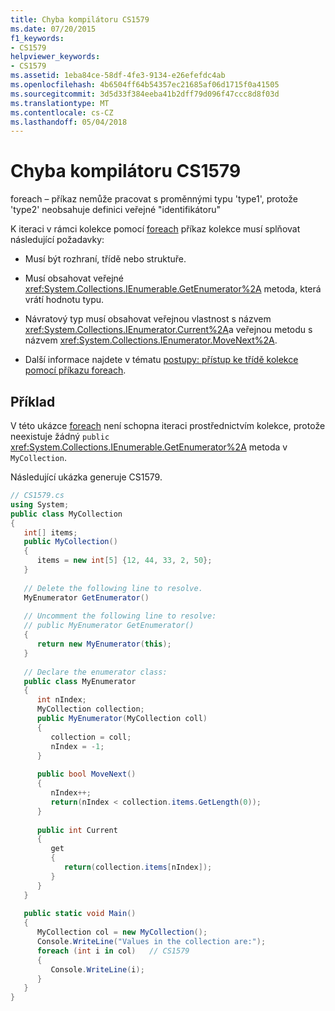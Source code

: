 ```yaml
---
title: Chyba kompilátoru CS1579
ms.date: 07/20/2015
f1_keywords:
- CS1579
helpviewer_keywords:
- CS1579
ms.assetid: 1eba84ce-58df-4fe3-9134-e26efefdc4ab
ms.openlocfilehash: 4b6504ff64b54357ec21685af06d1715f0a41505
ms.sourcegitcommit: 3d5d33f384eeba41b2dff79d096f47ccc8d8f03d
ms.translationtype: MT
ms.contentlocale: cs-CZ
ms.lasthandoff: 05/04/2018
---
```

# <a name="compiler-error-cs1579"></a>Chyba kompilátoru CS1579
foreach – příkaz nemůže pracovat s proměnnými typu 'type1', protože 'type2' neobsahuje definici veřejné "identifikátoru"  
  
 K iteraci v rámci kolekce pomocí [foreach](../../../csharp/language-reference/keywords/foreach-in.md) příkaz kolekce musí splňovat následující požadavky:  
  
-   Musí být rozhraní, třídě nebo struktuře.  
  
-   Musí obsahovat veřejné <xref:System.Collections.IEnumerable.GetEnumerator%2A> metoda, která vrátí hodnotu typu.  
  
-   Návratový typ musí obsahovat veřejnou vlastnost s názvem <xref:System.Collections.IEnumerator.Current%2A>a veřejnou metodu s názvem <xref:System.Collections.IEnumerator.MoveNext%2A>.  
  
-   Další informace najdete v tématu [postupy: přístup ke třídě kolekce pomocí příkazu foreach](../../../csharp/programming-guide/classes-and-structs/how-to-access-a-collection-class-with-foreach.md).  
  
## <a name="example"></a>Příklad  
 V této ukázce [foreach](../../../csharp/language-reference/keywords/foreach-in.md) není schopna iteraci prostřednictvím kolekce, protože neexistuje žádný `public` <xref:System.Collections.IEnumerable.GetEnumerator%2A> metoda v `MyCollection`.  
  
 Následující ukázka generuje CS1579.  
  
```csharp  
// CS1579.cs  
using System;  
public class MyCollection   
{  
   int[] items;  
   public MyCollection()   
   {  
      items = new int[5] {12, 44, 33, 2, 50};  
   }  
  
   // Delete the following line to resolve.  
   MyEnumerator GetEnumerator()  
  
   // Uncomment the following line to resolve:  
   // public MyEnumerator GetEnumerator()   
   {  
      return new MyEnumerator(this);  
   }  
  
   // Declare the enumerator class:  
   public class MyEnumerator   
   {  
      int nIndex;  
      MyCollection collection;  
      public MyEnumerator(MyCollection coll)   
      {  
         collection = coll;  
         nIndex = -1;  
      }  
  
      public bool MoveNext()   
      {  
         nIndex++;  
         return(nIndex < collection.items.GetLength(0));  
      }  
  
      public int Current   
      {  
         get   
         {  
            return(collection.items[nIndex]);  
         }  
      }  
   }  
  
   public static void Main()   
   {  
      MyCollection col = new MyCollection();  
      Console.WriteLine("Values in the collection are:");  
      foreach (int i in col)   // CS1579  
      {  
         Console.WriteLine(i);  
      }  
   }  
}  
```
